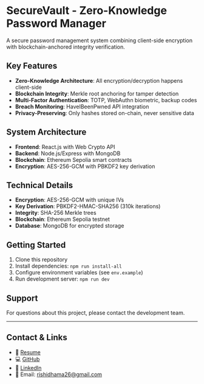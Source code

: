 # SecureVault - Zero-Knowledge Password Manager

A secure password management system combining client-side encryption with blockchain-anchored integrity verification.

## Key Features

- **Zero-Knowledge Architecture**: All encryption/decryption happens client-side
- **Blockchain Integrity**: Merkle root anchoring for tamper detection
- **Multi-Factor Authentication**: TOTP, WebAuthn biometric, backup codes
- **Breach Monitoring**: HaveIBeenPwned API integration
- **Privacy-Preserving**: Only hashes stored on-chain, never sensitive data

## System Architecture

- **Frontend**: React.js with Web Crypto API
- **Backend**: Node.js/Express with MongoDB
- **Blockchain**: Ethereum Sepolia smart contracts
- **Encryption**: AES-256-GCM with PBKDF2 key derivation

## Technical Details

- **Encryption**: AES-256-GCM with unique IVs
- **Key Derivation**: PBKDF2-HMAC-SHA256 (310k iterations)
- **Integrity**: SHA-256 Merkle trees
- **Blockchain**: Ethereum Sepolia testnet
- **Database**: MongoDB for encrypted storage

## Getting Started

1. Clone this repository
2. Install dependencies: `npm run install-all`
3. Configure environment variables (see `env.example`)
4. Run development server: `npm run dev`

## Support

For questions about this project, please contact the development team.

---

## Contact & Links

- 📄 [Resume](https://drive.google.com/file/d/1alEDqS-xwyzoSphqOT_9yGkgum0mU7Bv/view?usp=drive_link)
- 💻 [GitHub](https://github.com/rishidhama)
- 💼 [LinkedIn](https://www.linkedin.com/in/rishi-dhama)
- 📧 Email: [rishidhama26@gmail.com](mailto:rishidhama26@gmail.com)